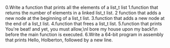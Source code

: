 0.Write a function that prints all the elements of a list_t list
1.function that returns the number of elements in a linked list_t list.
2 function that adds a new node at the beginning of a list_t list.
3.function that adds a new node at the end of a list_t list.
4.function that frees a list_t list.
5.function that prints You're beat! and yet, you must allow,\nI bore my house upon my back!\n before the main function is executed.
6.Write a 64-bit program in assembly that prints Hello, Holberton, followed by a new line.
